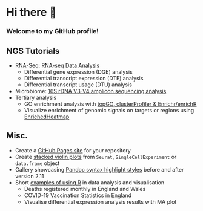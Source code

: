 # Hi there 👋

### Welcome to my GitHub profile!

## NGS Tutorials

- RNA-Seq: [RNA-seq Data Analysis](https://ycl6.gitbook.io/guide-to-rna-seq-analysis/)
  - Differential gene expression (DGE) analysis
  - Differential transcript expression (DTE) analysis
  - Differential transcript usage (DTU) analysis
- Microbiome: [16S rDNA V3-V4 amplicon sequencing analysis](https://ycl6.github.io/16S-Demo/)
- Tertiary analysis
  - GO enrichment analysis with [topGO, clusterProfiler & Enrichr/enrichR](https://ycl6.github.io/GO-Enrichment-Analysis-Demo/)
  - Visualize enrichment of genomic signals on targets or regions using [EnrichedHeatmap](https://ycl6.github.io/EnrichedHeatmap-Demo/)

## Misc.

- Create a [GitHub Pages site](https://ycl6.github.io/GitHub-Pages-Demo/) for your repository
- Create [stacked violin plots](https://ycl6.github.io/StackedVlnPlot/) from `Seurat`, `SingleCellExperiment`  or `data.frame` object
- Gallery showcasing [Pandoc syntax highlight styles](https://ycl6.github.io/Compare-pandoc-styles/) before and after version 2.11
- Short [examples of using R](https://github.com/ycl6/Simple-R-gists) in data analysis and visualisation
  - Deaths registered monthly in England and Wales
  - COVID-19 Vaccination Statistics in England
  - Visualise differential expression analysis results with MA plot

<!--
**ycl6/ycl6** is a ✨ _special_ ✨ repository because its `README.md` (this file) appears on your GitHub profile.

Here are some ideas to get you started:

- 🔭 I’m currently working on ...
- 🌱 I’m currently learning ...
- 👯 I’m looking to collaborate on ...
- 🤔 I’m looking for help with ...
- 💬 Ask me about ...
- 📫 How to reach me: ...
- 😄 Pronouns: ...
- ⚡ Fun fact: ...
-->
